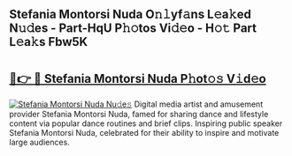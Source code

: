 ## Stefania Montorsi Nuda O𝚗𝚕yf𝚊ns L𝚎a𝚔ed N𝚞𝚍es - Part-HqU P𝚑𝚘tos Vi𝚍𝚎o - H𝚘𝚝 Part L𝚎a𝚔s Fbw5K

# <h2><a href="http://kf5evrs.oniu.top/?m=Stefania+Montorsi+Nuda">🔗👉 🔴 Stefania Montorsi Nuda P𝚑ot𝚘𝚜 V𝚒d𝚎o</a></h2>

[![Stefania Montorsi Nuda Nu𝚍e𝚜](https://i.imgur.com/0qMVB7G.gif)](http://kf5evrs.oniu.top/?m=Stefania+Montorsi+Nuda)
Digital media artist and amusement provider Stefania Montorsi Nuda, famed for sharing dance and lifestyle content via popular dance routines and brief clips. Inspiring public speaker Stefania Montorsi Nuda, celebrated for their ability to inspire and motivate large audiences.  
